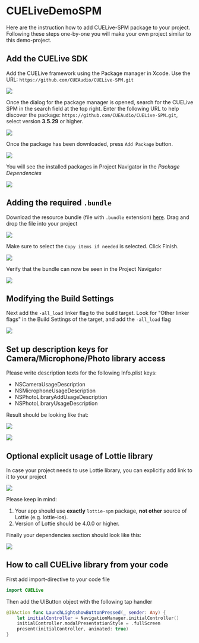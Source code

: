 # CUELiveDemoSPM

Here are the instruction how to add CUELive-SPM package to your project. Following these steps one-by-one you will make your own project similar to this demo-project.

## Add the CUELive SDK

Add the CUELive framework using the Package manager in Xcode. Use the URL: `https://github.com/CUEAudio/CUELive-SPM.git`

![](images/xcode-1.png)

Once the dialog for the package manager is opened, search for the CUELive SPM in the search field at the top right. Enter the following URL to help discover the package: `https://github.com/CUEAudio/CUELive-SPM.git`, select version **3.5.29** or higher.

![](images/xcode-2.png)

Once the package has been downloaded, press `Add Package` button.

![](images/xcode-3.png)

You will see the installed packages in Project Navigator in the _Package Dependencies_

![](images/xcode-4.png)


## Adding the required `.bundle`

Download the resource bundle (file with `.bundle` extension) [here](https://swift-package-manager.s3.amazonaws.com/bundles/with-lottie/CUELive.bundle.zip). Drag and drop the file into your project

![](images/xcode-6.png)

Make sure to select the `Copy items if needed` is selected. Click Finish.

![](images/xcode-7.png)

Verify that the bundle can now be seen in the Project Navigator

![](images/xcode-8.png)

## Modifying the Build Settings

Next add the `-all_load` linker flag to the build target. Look for "Other linker flags" in the Build Settings of the target, and add the `-all_load` flag

![](images/xcode-5.png)

## Set up description keys for Camera/Microphone/Photo library access

Please write description texts for the following Info.plist keys:

- NSCameraUsageDescription
- NSMicrophoneUsageDescription
- NSPhotoLibraryAddUsageDescription
- NSPhotoLibraryUsageDescription

Result should be looking like that:

![](images/xcode-perm1.png)

![](images/xcode-perm2.png)

## Optional explicit usage of Lottie library

In case your project needs to use Lottie library, you can explicitly add link to it to your project

![](images/xcode-lottie1.png) 

Please keep in mind:
1. Your app should use **exactly** `lottie-spm` package, **not other** source of Lottie (e.g. lottie-ios).
2. Version of Lottie should be 4.0.0 or higher.

Finally your dependencies section should look like this:
 
![](images/xcode-lottie2.png)

## How to call CUELive library from your code

First add import-directive to your code file
```swift
import CUELive
```

Then add the UIButton object with the following tap handler
```swift
@IBAction func LaunchLightshowButtonPressed(_ sender: Any) {
    let initialController = NavigationManager.initialController()
    initialController.modalPresentationStyle = .fullScreen
    present(initialController, animated: true)
}
```
